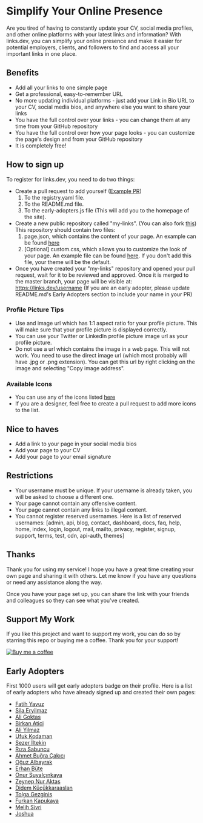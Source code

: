 # Simplify Your Online Presence

Are you tired of having to constantly update your CV, social media profiles, and other online platforms with your latest links and information? With links.dev, you can simplify your online presence and make it easier for potential employers, clients, and followers to find and access all your important links in one place.

## Benefits

- Add all your links to one simple page
- Get a professional, easy-to-remember URL
- No more updating individual platforms - just add your Link in Bio URL to your CV, social media bios, and anywhere else you want to share your links
- You have the full control over your links - you can change them at any time from your GitHub repository
- You have the full control over how your page looks - you can customize the page's design and from your GitHub repository
- It is completely free!

## How to sign up

To register for links.dev, you need to do two things:

- Create a pull request to add yourself ([Example PR](https://github.com/fatih-yavuz/links.dev/pull/2))
  1. To the registry.yaml file.
  2. To the README.md file.
  3. To the early-adopters.js file (This will add you to the homepage of the site).
- Create a new public repository called "my-links". (You can also fork [this](https://github.com/fatih-yavuz/my-links)) This repository should contain two files:
  1. page.json, which contains the content of your page. An example can be found [here](https://github.com/fatih-yavuz/my-links/blob/main/page.json)
  2. [Optional] custom.css, which allows you to customize the look of your page. An example file can be found [here](https://github.com/fatih-yavuz/my-links/blob/main/custom.css). If you don't add this file, your theme will be the default.
- Once you have created your "my-links" repository and opened your pull request, wait for it to be reviewed and approved. Once it is merged to the master branch, your page will be visible at: https://links.dev/username (If you are an early adopter, please update README.md's Early Adopters section to include your name in your PR)

### Profile Picture Tips
- Use and image url which has 1:1 aspect ratio for your profile picture. This will make sure that your profile picture is displayed correctly.
- You can use your Twitter or LinkedIn profile picture image url as your profile picture.
- Do not use a url which contains the image in a web page. This will not work. You need to use the direct image url (which most probably will have .jpg or .png extension). You can get this url by right clicking on the image and selecting "Copy image address".

### Available Icons
- You can use any of the icons listed [here](https://github.com/fatih-yavuz/links.dev/tree/main/user-page/icons)
- If you are a designer, feel free to create a pull request to add more icons to the list.

## Nice to haves
- Add a link to your page in your social media bios
- Add your page to your CV
- Add your page to your email signature

## Restrictions

- Your username must be unique. If your username is already taken, you will be asked to choose a different one.
- Your page cannot contain any offensive content.
- Your page cannot contain any links to illegal content.
- You cannot register reserved usernames. Here is a list of reserved usernames: [admin, api, blog, contact, dashboard, docs, faq, help, home, index, login, logout, mail, mailto, privacy, register, signup, support, terms, test, cdn, api-auth, themes]

## Thanks

Thank you for using my service! I hope you have a great time creating your own page and sharing it with others. Let me know if you have any questions or need any assistance along the way.

Once you have your page set up, you can share the link with your friends and colleagues so they can see what you've created.

## Support My Work
If you like this project and want to support my work, you can do so by starring this repo or buying me a coffee. Thank you for your support!

[![Buy me a coffee](https://www.buymeacoffee.com/assets/img/custom_images/orange_img.png)](https://www.buymeacoffee.com/fthdev)


## Early Adopters

First 1000 users will get early adopters badge on their profile. Here is a list of early adopters who have already signed up and created their own pages:

- [Fatih Yavuz](https://links.dev/fatih)
- [Sila Eryilmaz](https://links.dev/sila)
- [Ali Goktas](https://links.dev/a)
- [Birkan Atici](https://links.dev/birkan)
- [Ali Yilmaz](https://links.dev/ali)
- [Ufuk Kodaman](https://links.dev/kodman)
- [Sezer İltekin](https://links.dev/iltekin)
- [Rıza Sabuncu](https://links.dev/riza)
- [Ahmet Buğra Çakıcı](https://links.dev/ahmet)
- [Oğuz Albayrak](https://links.dev/o)
- [Erhan Büte](https://links.dev/erhan)
- [Onur Şuyalçınkaya](https://links.dev/onur)
- [Zeynep Nur Aktas](https://links.dev/zeynep)
- [Didem Küçükkaraaslan](https://links.dev/codingwithdidem)
- [Tolga Gezginiş](https://links.dev/t)
- [Furkan Kapukaya](https://links.dev/furkan)
- [Melih Sivri](https://links.dev/melih)
- [Joshua](https://links.dev/j)
